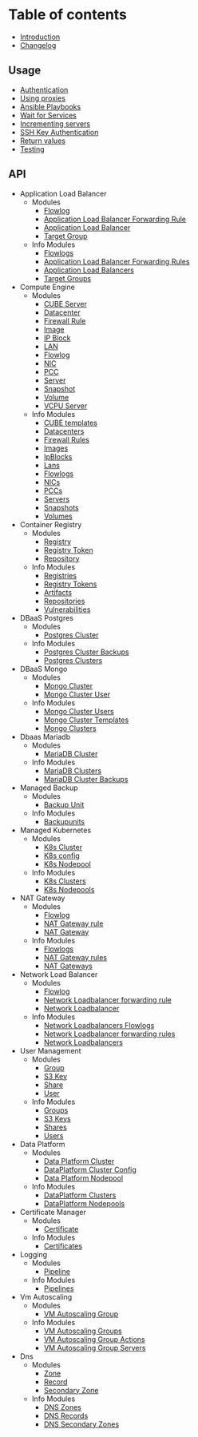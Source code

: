 # Table of contents

* [Introduction](README.md)
* [Changelog](changelog.md)

## Usage

* [Authentication](usage/authentication.md)
* [Using proxies](usage/http\_proxy.md)
* [Ansible Playbooks](usage/ansibleplaybooks.md)
* [Wait for Services](usage/waitforservices.md)
* [Incrementing servers](usage/incrementingservers.md)
* [SSH Key Authentication](usage/sshkeyauthentication.md)
* [Return values](usage/returnvalues.md)
* [Testing](usage/testing.md)

## API
* Application Load Balancer
  * Modules
    * [Flowlog](api/applicationloadbalancer/application_load_balancer_flowlog.md)
    * [Application Load Balancer Forwarding Rule](api/applicationloadbalancer/application_load_balancer_forwardingrule.md)
    * [Application Load Balancer](api/applicationloadbalancer/application_load_balancer.md)
    * [Target Group](api/applicationloadbalancer/target_group.md)
  * Info Modules
    * [Flowlogs](api/applicationloadbalancer/application_load_balancer_flowlog_info.md)
    * [Application Load Balancer Forwarding Rules](api/applicationloadbalancer/application_load_balancer_forwardingrule_info.md)
    * [Application Load Balancers](api/applicationloadbalancer/application_load_balancer_info.md)
    * [Target Groups](api/applicationloadbalancer/target_group_info.md)
* Compute Engine
  * Modules
    * [CUBE Server](api/compute-engine/cube_server.md)
    * [Datacenter](api/compute-engine/datacenter.md)
    * [Firewall Rule](api/compute-engine/firewall_rule.md)
    * [Image](api/compute-engine/image.md)
    * [IP Block](api/compute-engine/ipblock.md)
    * [LAN](api/compute-engine/lan.md)
    * [Flowlog](api/compute-engine/nic_flowlog.md)
    * [NIC](api/compute-engine/nic.md)
    * [PCC](api/compute-engine/pcc.md)
    * [Server](api/compute-engine/server.md)
    * [Snapshot](api/compute-engine/snapshot.md)
    * [Volume](api/compute-engine/volume.md)
    * [VCPU Server](api/compute-engine/vcpu_server.md)
  * Info Modules
    * [CUBE templates](api/compute-engine/cube_template_info.md)
    * [Datacenters](api/compute-engine/datacenter_info.md)
    * [Firewall Rules](api/compute-engine/firewall_rule_info.md)
    * [Images](api/compute-engine/image_info.md)
    * [IpBlocks](api/compute-engine/ipblock_info.md)
    * [Lans](api/compute-engine/lan_info.md)
    * [Flowlogs](api/compute-engine/nic_flowlog_info.md)
    * [NICs](api/compute-engine/nic_info.md)
    * [PCCs](api/compute-engine/pcc_info.md)
    * [Servers](api/compute-engine/server_info.md)
    * [Snapshots](api/compute-engine/snapshot_info.md)
    * [Volumes](api/compute-engine/volume_info.md)
* Container Registry
  * Modules
    * [Registry](api/container-registry/registry.md)
    * [Registry Token](api/container-registry/registry_token.md)
    * [Repository](api/container-registry/registry_repository.md)
  * Info Modules
    * [Registries](api/container-registry/registry_info.md)
    * [Registry Tokens](api/container-registry/registry_token_info.md)
    * [Artifacts](api/container-registry/registry_artifact_info.md)
    * [Repositories](api/container-registry/registry_repository_info.md)
    * [Vulnerabilities](api/container-registry/registry_vulnerability_info.md)
* DBaaS Postgres
  * Modules
    * [Postgres Cluster](api/dbaas-postgres/postgres_cluster.md)
  * Info Modules
    * [Postgres Cluster Backups](api/dbaas-postgres/postgres_backup_info.md)
    * [Postgres Clusters](api/dbaas-postgres/postgres_cluster_info.md)
* DBaaS Mongo
  * Modules
    * [Mongo Cluster](api/dbaas-mongo/mongo_cluster.md)
    * [Mongo Cluster User](api/dbaas-mongo/mongo_cluster_user.md)
  * Info Modules
    * [Mongo Cluster Users](api/dbaas-mongo/mongo_cluster_info.md)
    * [Mongo Cluster Templates](api/dbaas-mongo/mongo_cluster_template_info.md)
    * [Mongo Clusters](api/dbaas-mongo/mongo_cluster_user_info.md)
* Dbaas Mariadb
  * Modules
    * [MariaDB Cluster](api/dbaas-mariadb/mariadb_cluster.md)
  * Info Modules
    * [MariaDB Clusters](api/dbaas-mariadb/mariadb_cluster_info.md)
    * [MariaDB Cluster Backups](api/dbaas-mariadb/mariadb_backup_info.md)
* Managed Backup
  * Modules
    * [Backup Unit](api/managed-backup/backupunit.md)
  * Info Modules
    * [Backupunits](api/managed-backup/backupunit_info.md)
* Managed Kubernetes
  * Modules
    * [K8s Cluster](api/managed-kubernetes/k8s_cluster.md)
    * [K8s config](api/managed-kubernetes/k8s_config.md)
    * [K8s Nodepool](api/managed-kubernetes/k8s_nodepool.md)
  * Info Modules
    * [K8s Clusters](api/managed-kubernetes/k8s_cluster_info.md)
    * [K8s Nodepools](api/managed-kubernetes/k8s_nodepool_info.md)
* NAT Gateway
  * Modules
    * [Flowlog](api/natgateway/nat_gateway_flowlog.md)
    * [NAT Gateway rule](api/natgateway/nat_gateway_rule.md)
    * [NAT Gateway](api/natgateway/nat_gateway.md)
  * Info Modules
    * [Flowlogs](api/natgateway/nat_gateway_flowlog_info.md)
    * [NAT Gateway rules](api/natgateway/nat_gateway_rule_info.md)
    * [NAT Gateways](api/natgateway/nat_gateway_info.md)
* Network Load Balancer
  * Modules
    * [Flowlog](api/networkloadbalancer/network_load_balancer_flowlog.md)
    * [Network Loadbalancer forwarding rule](api/networkloadbalancer/network_load_balancer_rule.md)
    * [Network Loadbalancer](api/networkloadbalancer/network_load_balancer.md)
  * Info Modules
    * [Network Loadbalancers Flowlogs](api/networkloadbalancer/network_load_balancer_flowlog_info.md)
    * [Network Loadbalancer forwarding rules](api/networkloadbalancer/network_load_balancer_rule_info.md)
    * [Network Loadbalancers](api/networkloadbalancer/network_load_balancer_info.md)
* User Management
  * Modules
    * [Group](api/user-management/group.md)
    * [S3 Key](api/user-management/s3key.md)
    * [Share](api/user-management/share.md)
    * [User](api/user-management/user.md)
  * Info Modules
    * [Groups](api/user-management/group_info.md)
    * [S3 Keys](api/user-management/s3key_info.md)
    * [Shares](api/user-management/share_info.md)
    * [Users](api/user-management/user_info.md)
* Data Platform
  * Modules
    * [Data Platform Cluster](api/dataplatform/dataplatform_cluster.md)
    * [DataPlatform Cluster Config](api/dataplatform/dataplatform_cluster_config.md)
    * [Data Platform Nodepool](api/dataplatform/dataplatform_nodepool.md)
  * Info Modules
    * [DataPlatform Clusters](api/dataplatform/dataplatform_cluster_info.md)
    * [DataPlatform Nodepools](api/dataplatform/dataplatform_nodepool_info.md)
* Certificate Manager
  * Modules
    * [Certificate](api/certificate/certificate.md)
  * Info Modules
    * [Certificates](api/certificate/certificate_info.md)
* Logging
  * Modules
    * [Pipeline](api/logging/pipeline.md)
  * Info Modules
    * [Pipelines](api/logging/pipeline_info.md)
* Vm Autoscaling
  * Modules
    * [VM Autoscaling Group](api/vm-autoscaling/vm_autoscaling_group.md)
  * Info Modules
    * [VM Autoscaling Groups](api/vm-autoscaling/vm_autoscaling_group_info.md)
    * [VM Autoscaling Group Actions](api/vm-autoscaling/vm_autoscaling_action_info.md)
    * [VM Autoscaling Group Servers](api/vm-autoscaling/vm_autoscaling_server_info.md)
* Dns
  * Modules
    * [Zone](api/dns/dns_zone.md)
    * [Record](api/dns/dns_record.md)
    * [Secondary Zone](api/dns/dns_secondary_zone.md)
  * Info Modules
    * [DNS Zones](api/dns/dns_zone_info.md)
    * [DNS Records](api/dns/dns_record_info.md)
    * [DNS Secondary Zones](api/dns/dns_secondary_zone_info.md)

